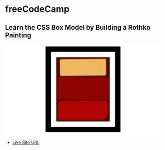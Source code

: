 # freeCodeCamp 
## Learn the CSS Box Model by Building a Rothko Painting
![](ss.png)
* [Live Site URL](https://idrisyigit.github.io/Rothko-Painting/)

